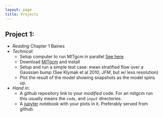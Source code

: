 ```yaml
---
layout: page
title: Projects
---
```


## Project 1:

   - *Reading* Chapter 1 Baines
   - *Technical*:  
      - Setup computer to run MITgcm in parallel [See here](./install/)
      - Download [MITgcm](http://mitgcm.org) and install
      - Setup and run a simple test case: mean stratified flow over a Gaussian bump (See Klymak et al 2010, *JFM*, but w/ less resolution)
      - Plot the result of the model showing snapshots as the model spins up.  
   - *Hand in*:
      - A github repository link to your *modified* code.  For an mitgcm run this usually means the `code`, and `input` directories.  
      - A [jupyter](http://jupyter.org) notebook with your plots in it.  Preferably served from github.
